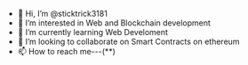 - 👋 Hi, I’m @sticktrick3181
- 👀 I’m interested in Web and Blockchain development
- 🌱 I’m currently learning Web Develoment
- 💞️ I’m looking to collaborate on Smart Contracts on ethereum 
- 📫 How to reach me---(**)

<!---
sticktrick3181/sticktrick3181 is a ✨ special ✨ repository because its `README.md` (this file) appears on your GitHub profile.
You can click the Preview link to take a look at your changes.
--->
